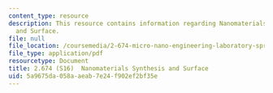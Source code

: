 ```yaml
---
content_type: resource
description: This resource contains information regarding Nanomaterials Synthesis
  and Surface.
file: null
file_location: /coursemedia/2-674-micro-nano-engineering-laboratory-spring-2016/5a9675da058aaeab7e24f902ef2bf35e_MIT2_674S16_Lec7Nano.pdf
file_type: application/pdf
resourcetype: Document
title: 2.674 (S16)  Nanomaterials Synthesis and Surface
uid: 5a9675da-058a-aeab-7e24-f902ef2bf35e
---
```

